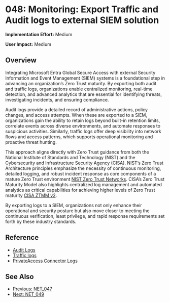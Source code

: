 ﻿# 048: Monitoring: Export Traffic and Audit logs to external SIEM solution

**Implementation Effort:** Medium 

**User Impact:** Medium 
 
## Overview
Integrating Microsoft Entra Global Secure Access with external Security Information and Event Management (SIEM) systems is a foundational step in advancing an organization’s Zero Trust maturity. By exporting both audit and traffic logs, organizations enable centralized monitoring, real-time detection, and advanced analytics that are essential for identifying threats, investigating incidents, and ensuring compliance.

Audit logs provide a detailed record of administrative actions, policy changes, and access attempts. When these are exported to a SIEM, organizations gain the ability to retain logs beyond built-in retention limits, correlate events across diverse environments, and automate responses to suspicious activities. Similarly, traffic logs offer deep visibility into network flows and access patterns, which supports operational monitoring and proactive threat hunting.

This approach aligns directly with Zero Trust guidance from both the National Institute of Standards and Technology (NIST) and the Cybersecurity and Infrastructure Security Agency (CISA). NIST’s Zero Trust Architecture principles emphasize the necessity of continuous monitoring, detailed logging, and robust incident response as core components of a mature Zero Trust environment [NIST Zero Trust Networks](https://www.nist.gov/programs-projects/zero-trust-networks). CISA’s Zero Trust Maturity Model also highlights centralized log management and automated analytics as critical capabilities for achieving higher levels of Zero Trust maturity [CISA ZTMM v2](https://www.cisa.gov/sites/default/files/2023-04/CISA_Zero_Trust_Maturity_Model_Version_2_508c.pdf).

By exporting logs to a SIEM, organizations not only enhance their operational and security posture but also move closer to meeting the continuous verification, least privilege, and rapid response requirements set forth by these industry standards.

## Reference

- [Audit Logs](https://learn.microsoft.com/en-us/entra/global-secure-access/how-to-access-audit-logs#save-audit-logs)
- [Traffic logs](https://learn.microsoft.com/en-us/entra/global-secure-access/how-to-view-traffic-logs#configure-diagnostic-settings-to-export-logs)
- [PrivateAccess Connector Logs](https://learn.microsoft.com/en-us/entra/global-secure-access/how-to-export-connector-logs)

## See Also
- [Previous: NET_047](NET_047.md)
- [Next: NET_049](NET_049.md)
